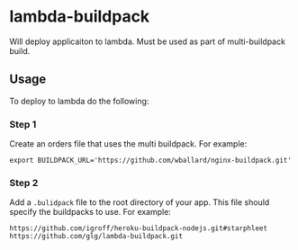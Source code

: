 # lambda-buildpack
Will deploy applicaiton to lambda. Must be used as part of multi-buildpack build.

## Usage
To deploy to lambda do the following:

### Step 1
Create an orders file that uses the multi buildpack.  For example:

```
export BUILDPACK_URL='https://github.com/wballard/nginx-buildpack.git'
```

### Step 2
Add a `.bulidpack` file to the root directory of your app. This file should specify the buildpacks to use.  For example:

```
https://github.com/igroff/heroku-buildpack-nodejs.git#starphleet
https://github.com/glg/lambda-buildpack.git
```
